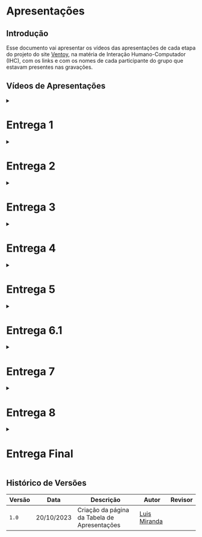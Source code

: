 # Apresentações 

## Introdução

Esse documento vai apresentar os vídeos das apresentações de cada etapa do projeto do site [Ventoy](https://www.ventoy.net/en/download.html), na matéria de Interação Humano-Computador (IHC), com os links e com os nomes de cada participante do grupo que estavam presentes nas gravações.

## Vídeos de Apresentações

<details>

<summary>
<h1>Entrega 1</h1>
</summary>

<p style="text-align: center"><a href="https://www.youtube.com/watch?v=eUFJTsYTvYU" target="blanket">Vídeo apresentação 1</a></p>

<p style="text-align: center"><iframe width="560" height="315" src="https://www.youtube.com/watch?v=eUFJTsYTvYU" title="Apresentação 20/09/2023" frameborder="0" allow="accelerometer; autoplay; clipboard-write; encrypted-media; gyroscope; picture-in-picture; web-share" allowfullscreen></iframe></p>

Fonte: [Luis Miranda](https://github.com/LuisMiranda10.png)

### Participantes da Entrega 1

Abaixo, é mostrado na tabela 1 os partipantes que estiverem presente na gravação da entrega 1

**Tabela 1**: participantes - entrega 1

|   Participantes                                                 |
------------------------------------------------------------------|
[Altino Arthur](https://github.com/arthurrochamoreira.png) |
[Breno](https://github.com/brenob6.png) |
[Limirio Guimarães](https://github.com/LimirioGuimaraes.png) |
[Luis Miranda](https://github.com/LuisMiranda10.png)|
[Mayara Alves](https://github.com/Mayara-tech)|
[Milena Baruc](https://github.com/MilenaBaruc.png)|
[Vinicius Mendes](https://github.com/yabamiah.png)|

 Fonte: [Luis Miranda](https://github.com/LuisMiranda10.png)
</details>

<details>

<summary>
<h1>Entrega 2</h1>
</summary>

<p style="text-align: center"><a href="https://www.youtube.com/watch?v=fwnilCMhktQ" target="blanket">Vídeo apresentação 2</a></p>

<p style="text-align: center"><iframe width="560" height="315" src="https://www.youtube.com/watch?v=fwnilCMhktQ" title="YouTube video player" frameborder="0" allow="accelerometer; autoplay; clipboard-write; encrypted-media; gyroscope; picture-in-picture; web-share" allowfullscreen></iframe></p>

Fonte: [Luis Miranda](https://github.com/LuisMiranda10.png)

### Participantes da Entrega 2

Abaixo, é mostrado na tabela 2 os partipantes que estiverem presente na gravação da entrega 2

**Tabela 2**: participantes - entrega 2

|   Participantes                                                 |
------------------------------------------------------------------|
[Altino Arthur](https://github.com/arthurrochamoreira.png) |
[Breno](https://github.com/brenob6.png) |
[Limirio Guimarães](https://github.com/LimirioGuimaraes.png) |
[Luis Miranda](https://github.com/LuisMiranda10.png)|
[Mayara Alves](https://github.com/Mayara-tech)|
[Milena Baruc](https://github.com/MilenaBaruc.png)|
[Vinicius Mendes](https://github.com/yabamiah.png)|

 Fonte: [Luis Miranda](https://github.com/LuisMiranda10.png)
</details>

<details>

<summary>
<h1>Entrega 3</h1>
</summary>

<p style="text-align: center"><a href="https://www.youtube.com/watch?v=dz-av970OOI" target="blanket">Vídeo apresentação 3</a></p>

<p style="text-align: center"><iframe width="560" height="315" src="https://www.youtube.com/watch?v=dz-av970OOI" title="YouTube video player" frameborder="0" allow="accelerometer; autoplay; clipboard-write; encrypted-media; gyroscope; picture-in-picture; web-share" allowfullscreen></iframe></p>

Fonte: [Luis Miranda](https://github.com/LuisMiranda10.png)

### Participantes da Entrega 3

Abaixo, é mostrado na tabela 3 os partipantes que estiverem presente na gravação da entrega 3

**Tabela 3**: participantes - entrega 3

|   Participantes                                                 |
------------------------------------------------------------------|
[Altino Arthur](https://github.com/arthurrochamoreira.png) |
[Breno](https://github.com/brenob6.png) |
[Limirio Guimarães](https://github.com/LimirioGuimaraes.png) |
[Luis Miranda](https://github.com/LuisMiranda10.png)|
[Mayara Alves](https://github.com/Mayara-tech)|
[Milena Baruc](https://github.com/MilenaBaruc.png)|
[Vinicius Mendes](https://github.com/yabamiah.png)|

 Fonte: [Luis Miranda](https://github.com/LuisMiranda10.png)
</details>

<details>

<summary>
<h1>Entrega 4</h1>
</summary>

<p style="text-align: center"><a href="https://www.youtube.com/watch?v=nltM36WD8bo" target="blanket">Vídeo apresentação 4</a></p>

<p style="text-align: center"><iframe width="560" height="315" src="https://www.youtube.com/watch?v=nltM36WD8bo" title="YouTube video player" frameborder="0" allow="accelerometer; autoplay; clipboard-write; encrypted-media; gyroscope; picture-in-picture; web-share" allowfullscreen></iframe></p>

Fonte: [Luis Miranda](https://github.com/LuisMiranda10.png)

### Participantes da Entrega 4

Abaixo, é mostrado na tabela 4 os partipantes que estiverem presente na gravação da entrega 4

**Tabela 4**: participantes - entrega 4

|   Participantes                                                 |
------------------------------------------------------------------|
[Altino Arthur](https://github.com/arthurrochamoreira.png) |
[Breno](https://github.com/brenob6.png) |
[Limirio Guimarães](https://github.com/LimirioGuimaraes.png) |
[Luis Miranda](https://github.com/LuisMiranda10.png)|
[Mayara Alves](https://github.com/Mayara-tech)|
[Milena Baruc](https://github.com/MilenaBaruc.png)|
[Vinicius Mendes](https://github.com/yabamiah.png)|

 Fonte: [Luis Miranda](https://github.com/LuisMiranda10.png)
</details>

<details>

<summary>
<h1>Entrega 5</h1>
</summary>

<p style="text-align: center"><a href="https://www.youtube.com/watch?v=KMUJoi9Ysow" target="blanket">Vídeo apresentação 5</a></p>

<p style="text-align: center"><iframe width="560" height="315" src="https://www.youtube.com/watch?v=KMUJoi9Ysow" title="YouTube video player" frameborder="0" allow="accelerometer; autoplay; clipboard-write; encrypted-media; gyroscope; picture-in-picture; web-share" allowfullscreen></iframe></p>

Fonte: [Luis Miranda](https://github.com/LuisMiranda10.png)

### Participantes da Entrega 5

Abaixo, é mostrado na tabela 5 os partipantes que estiverem presente na gravação da entrega 5

**Tabela 5**: participantes - entrega 5

|   Participantes                                                 |
------------------------------------------------------------------|
[Breno](https://github.com/brenob6.png) |
[Limirio Guimarães](https://github.com/LimirioGuimaraes.png) |
[Luis Miranda](https://github.com/LuisMiranda10.png)|
[Mayara Alves](https://github.com/Mayara-tech)|
[Milena Baruc](https://github.com/MilenaBaruc.png)|
[Vinicius Mendes](https://github.com/yabamiah.png)|

 Fonte: [Luis Miranda](https://github.com/LuisMiranda10.png)
</details>

<details>

<summary>
<h1>Entrega 6.1</h1>
</summary>

Dois vídeos de dois participantes que foram gravados dentro do prazo de entrega não foram colocados quando foi enviado ao aprender 1 por quem enviou o arquivo, abaixo segue os vídeos com as respectivas datas da
gravação contida no vídeo

<p style="text-align: center"><a href="https://www.youtube.com/watch?v=PWHiflHsvKM" target="blanket">Vídeo apresentação 6.1</a></p>

<p style="text-align: center"><a href="https://youtu.be/n86Xy517VpU" target="blanket">Vídeo apresentação 6.1 do integrante Luis Miranda que não foi colocado juntoo aos demais</a></p>

<p style="text-align: center"><a href="" target="blanket">Vídeo apresentação 6.1 da integrante Mayara Alves que não foi colocado junto aos demais</a></p>

<p style="text-align: center"><iframe width="560" height="315" src="https://www.youtube.com/watch?v=PWHiflHsvKM" title="YouTube video player" frameborder="0" allow="accelerometer; autoplay; clipboard-write; encrypted-media; gyroscope; picture-in-picture; web-share" allowfullscreen></iframe></p>

<p style="text-align: center"><iframe width="560" height="315" src="https://youtu.be/n86Xy517VpU" title="YouTube video player" frameborder="0" allow="accelerometer; autoplay; clipboard-write; encrypted-media; gyroscope; picture-in-picture; web-share" allowfullscreen></iframe></p>

<p style="text-align: center"><iframe width="560" height="315" src="" title="YouTube video player" frameborder="0" allow="accelerometer; autoplay; clipboard-write; encrypted-media; gyroscope; picture-in-picture; web-share" allowfullscreen></iframe></p>

Fonte: [Luis Miranda](https://github.com/LuisMiranda10.png)

### Participantes da Entrega 6.1

Abaixo, é mostrado na tabela 6 os partipantes que estiverem presente na gravação da entrega 6.1

**Tabela 6**: participantes - entrega 6.1

|   Participantes                                                 |
------------------------------------------------------------------|
[Breno](https://github.com/brenob6.png) |
[Limirio Guimarães](https://github.com/LimirioGuimaraes.png) |
[Luis Miranda](https://github.com/LuisMiranda10.png)|
[Mayara Alves](https://github.com/Mayara-tech)|
[Milena Baruc](https://github.com/MilenaBaruc.png)|
[Vinicius Mendes](https://github.com/yabamiah.png)|

 Fonte: [Luis Miranda](https://github.com/LuisMiranda10.png)
</details>


<details>

<summary>
<h1>Entrega 7</h1>
</summary>

<p style="text-align: center"><a href="https://www.youtube.com/watch?v=3ixiOypU-4Q" target="blanket">Vídeo apresentação 7</a></p>

<p style="text-align: center"><iframe width="560" height="315" src="https://www.youtube.com/watch?v=3ixiOypU-4Q" title="YouTube video player" frameborder="0" allow="accelerometer; autoplay; clipboard-write; encrypted-media; gyroscope; picture-in-picture; web-share" allowfullscreen></iframe></p>

Fonte: [Luis Miranda](https://github.com/LuisMiranda10.png)

### Participantes da Entrega 7

Abaixo, é mostrado na tabela 7 os partipantes que estiverem presente na gravação da entrega 7

**Tabela 7**: participantes - entrega 7

|   Participantes                                                 |
------------------------------------------------------------------|
[Altino Arthur](https://github.com/arthurrochamoreira.png) |
[Breno](https://github.com/brenob6.png) |
[Limirio Guimarães](https://github.com/LimirioGuimaraes.png) |
[Luis Miranda](https://github.com/LuisMiranda10.png)|
[Mayara Alves](https://github.com/Mayara-tech)|
[Milena Baruc](https://github.com/MilenaBaruc.png)|
[Vinicius Mendes](https://github.com/yabamiah.png)|

 Fonte: [Luis Miranda](https://github.com/LuisMiranda10.png)
</details>


<details>

<summary>
<h1>Entrega 8</h1>
</summary>

<p style="text-align: center"><a href="https://www.youtube.com/watch?v=Urrd0P5xgR4" target="blanket">Vídeo apresentação 8</a></p>

<p style="text-align: center"><iframe width="560" height="315" src="https://www.youtube.com/watch?v=Urrd0P5xgR4" title="YouTube video player" frameborder="0" allow="accelerometer; autoplay; clipboard-write; encrypted-media; gyroscope; picture-in-picture; web-share" allowfullscreen></iframe></p>

Fonte: [Luis Miranda](https://github.com/LuisMiranda10.png)

### Participantes da Entrega 8

Abaixo, é mostrado na tabela 8 os partipantes que estiverem presente na gravação da entrega 8

**Tabela 8**: participantes - entrega 8

|   Participantes                                                 |
------------------------------------------------------------------|
[Limirio Guimarães](https://github.com/LimirioGuimaraes.png) |
[Luis Miranda](https://github.com/LuisMiranda10.png)|
[Milena Baruc](https://github.com/MilenaBaruc.png)|
[Vinicius Mendes](https://github.com/yabamiah.png)|

 Fonte: [Luis Miranda](https://github.com/LuisMiranda10.png)
</details>


<details>

<summary>
<h1>Entrega Final</h1>
</summary>

<p style="text-align: center"><a href="" target="blanket">Vídeo apresentação final</a></p>

<p style="text-align: center"><iframe width="560" height="315" src="" title="YouTube video player" frameborder="0" allow="accelerometer; autoplay; clipboard-write; encrypted-media; gyroscope; picture-in-picture; web-share" allowfullscreen></iframe></p>

Fonte: [Luis Miranda](https://github.com/LuisMiranda10.png)

### Participantes da Entrega final

Abaixo, é mostrado na tabela  os partipantes que estiverem presente na gravação da entrega final

**Tabela **: participantes - entrega final

|   Participantes                                                 |
------------------------------------------------------------------|
[Limirio Guimarães](https://github.com/LimirioGuimaraes.png) |
[Luis Miranda](https://github.com/LuisMiranda10.png)|
[Mayara Alves](https://github.com/Mayara-tech)|
[Milena Baruc](https://github.com/MilenaBaruc.png)|
[Vinicius Mendes](https://github.com/yabamiah.png)|

 Fonte: [Luis Miranda](https://github.com/LuisMiranda10.png)
</details>

## Histórico de Versões

| **Versão** | **Data** | **Descrição** | **Autor** | **Revisor** |
|--------|------|------------|--------|--------|
|`1.0` | 20/10/2023 | Criação da página da Tabela de Apresentações| [Luis Miranda](https://github.com/LuisMiranda10) | |
